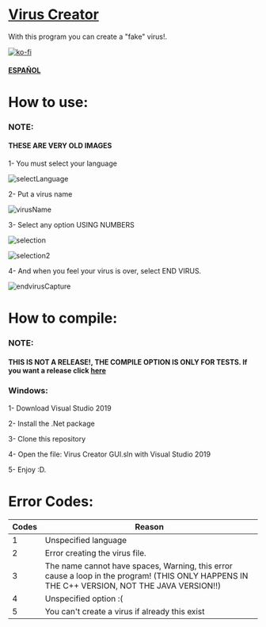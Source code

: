 # [Virus Creator](https://cosmoxdd.github.io/Virus-Creator/)

With this program you can create a "fake" virus!.

[![ko-fi](https://www.ko-fi.com/img/githubbutton_sm.svg)](https://ko-fi.com/J3J417QAK)

#### [ESPAÑOL](https://github.com/CosmoXDD/Virus-Creator/blob/master/README.es.md)

# How to use:

### NOTE: 

#### THESE ARE VERY OLD IMAGES

1- You must select your language

![selectLanguage](https://raw.githubusercontent.com/CosmoXDD/Prank-Virus-Creator/master/img/img1.PNG)

2- Put a virus name

![virusName](https://raw.githubusercontent.com/CosmoXDD/Prank-Virus-Creator/master/img/img2.PNG)

3- Select any option USING NUMBERS

![selection](https://raw.githubusercontent.com/CosmoXDD/Prank-Virus-Creator/master/img/img3.PNG)

![selection2](https://raw.githubusercontent.com/CosmoXDD/Prank-Virus-Creator/master/img/img4.PNG)

4- And when you feel your virus is over, select END VIRUS.

![endvirusCapture](https://raw.githubusercontent.com/CosmoXDD/Prank-Virus-Creator/master/img/img5.PNG)


# How to compile:

### NOTE:

#### THIS IS NOT A RELEASE!, THE COMPILE OPTION IS ONLY FOR TESTS. If you want a release click [here](https://github.com/CosmoXDD/Virus-Creator/releases)

### Windows: 

1- Download Visual Studio 2019

2- Install the .Net package

3- Clone this repository

4- Open the file: Virus Creator GUI.sln with Visual Studio 2019

5- Enjoy :D.

# Error Codes:

|Codes | Reason                       
|------|------------------------------|
|1   |Unspecified language          |
|2   |Error creating the virus file.|
|3   |The name cannot have spaces, Warning, this error cause a loop in the program! (THIS ONLY HAPPENS IN THE C++ VERSION, NOT THE JAVA VERSION!!)|
|4   |Unspecified option :(|
|5   |You can't create a virus if already this exist|
